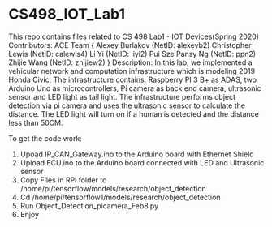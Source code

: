 # CS498_IOT_Lab1
This repo contains files related to CS 498 Lab1 - IOT Devices(Spring 2020)
Contributors:
ACE Team 
{
Alexey Burlakov (NetID: alexeyb2)
Christopher Lewis (NetID: calewis4)
Li Yi (NetID: liyi2)
Pui Sze Pansy Ng (NetID: ppn2)
Zhijie Wang (NetID: zhijiew2)
}
Description:
In this lab, we implemented a vehicular network and computation infrastructure which is modeling 2019 Honda Civic. 
The infrastructure contains: 
Raspberry PI 3 B+ as ADAS, 
two Arduino Uno as microcontrollers, 
Pi camera as back end camera, 
ultrasonic sensor and LED light as tail light. 
The infrastructure performs object detection via pi camera and uses the ultrasonic sensor to calculate the distance. 
The LED light will turn on if a human is detected and the distance less than 50CM.

To get the code work:
1. Upoad IP_CAN_Gateway.ino to the Arduino board with Ethernet Shield
2. Upload ECU.ino to the Arduino board connected with LED and Ultrasonic sensor
3. Copy Files in RPi folder to /home/pi/tensorflow/models/research/object_detection
4. Cd /home/pi/tensorflow1/models/research/object_detection
5. Run Object_Detection_picamera_Feb8.py
6. Enjoy
